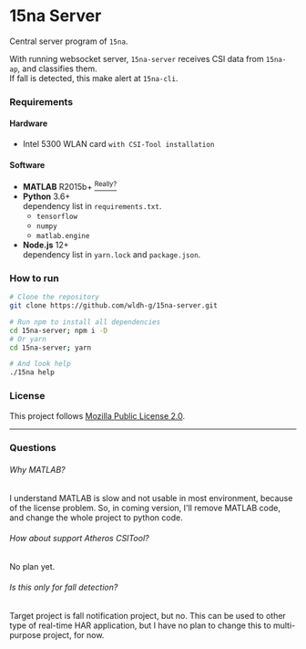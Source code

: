 # 15na Server

Central server program of `15na`.

With running websocket server, `15na-server` receives CSI data from `15na-ap`, and classifies them.\
If fall is detected, this make alert at `15na-cli`.

### Requirements

#### Hardware
- Intel 5300 WLAN card `with CSI-Tool installation`

#### Software
- **MATLAB** R2015b+ <a href="#why-matlab"><sup>Really?</sup></a>
- **Python** 3.6+\
  dependency list in `requirements.txt`.
    - `tensorflow`
    - `numpy`
    - `matlab.engine`
- **Node.js** 12+\
  dependency list in `yarn.lock` and `package.json`.

### How to run

```bash
# Clone the repository
git clone https://github.com/wldh-g/15na-server.git

# Run npm to install all dependencies
cd 15na-server; npm i -D
# Or yarn
cd 15na-server; yarn

# And look help
./15na help
```

### License

This project follows [Mozilla Public License 2.0](LICENSE.md#readme).

---
### Questions

###### Why MATLAB?
I understand MATLAB is slow and not usable in most environment, because of the license problem. So, in coming version, I'll remove MATLAB code, and change the whole project to python code.

###### How about support Atheros CSITool?
No plan yet.

###### Is this only for fall detection?
Target project is fall notification project, but no. This can be used to other type of real-time HAR application, but I have no plan to change this to multi-purpose project, for now.
